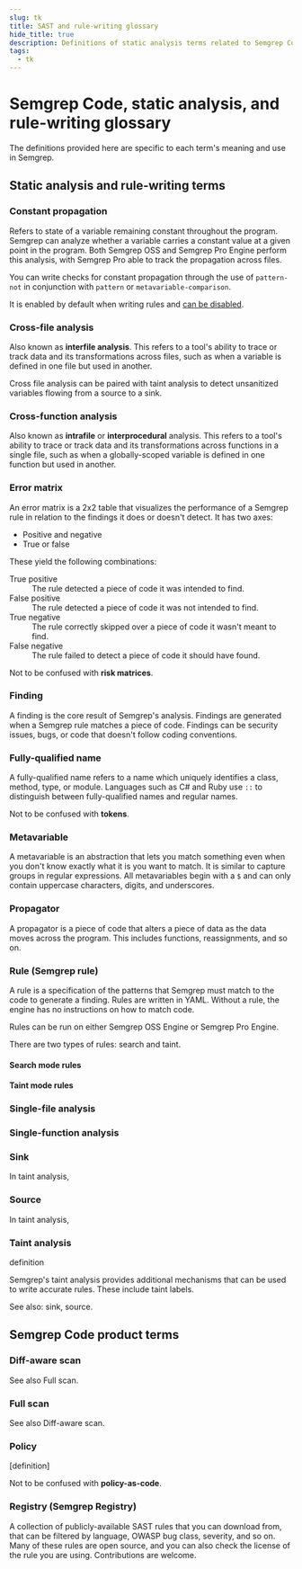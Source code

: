 ```yaml
---
slug: tk
title: SAST and rule-writing glossary
hide_title: true
description: Definitions of static analysis terms related to Semgrep Code and Semgrep rule writing.
tags:
  - tk
---
```


# Semgrep Code, static analysis, and rule-writing glossary

The definitions provided here are specific to each term's meaning and use in Semgrep.

## Static analysis and rule-writing terms


### Constant propagation

Refers to state of a variable remaining constant throughout the program. Semgrep can analyze whether a variable carries a constant value at a given point in the program. Both Semgrep OSS and Semgrep Pro Engine perform this analysis, with Semgrep Pro able to track the propagation across files.

You can write checks for constant propagation through the use of `pattern-not` in conjunction with `pattern` or `metavariable-comparison`.

It is enabled by default when writing rules and [can be disabled](/data-flow/constant-propagation/#disabling-constant-propagation).

### Cross-file analysis

Also known as **interfile analysis**. This refers to a tool's ability to trace or track data and its transformations across files, such as when a variable is defined in one file but used in another.

Cross file analysis can be paired with taint analysis to detect unsanitized variables flowing from a source to a sink.

<!-- This type of analysis is available in Semgrep Pro engine -->

### Cross-function analysis

Also known as **intrafile** or **interprocedural** analysis. This refers to a tool's ability to trace or track data and its transformations across functions in a single file, such as when a globally-scoped variable is defined in one function but used in another.

<!-- This type of analysis is available in Semgrep Pro engine -->


### Error matrix

An error matrix is a 2x2 table that visualizes the performance of a Semgrep rule in relation to the findings it does or doesn't detect. It has two axes:

- Positive and negative
- True or false

These yield the following combinations:

<dl>
<dt>True positive</dt>
<dd>The rule detected a piece of code it was intended to find.</dd>
<dt>False positive</dt>
<dd>The rule detected a piece of code it was not intended to find.</dd>
<dt>True negative</dt>
<dd>The rule correctly skipped over a piece of code it wasn't meant to find.</dd>
<dt>False negative</dt>
<dd>The rule failed to detect a piece of code it should have found.</dd>
</dl>

Not to be confused with **risk matrices**.

### Finding

A finding is the core result of Semgrep's analysis. Findings are generated when a Semgrep rule matches a piece of code. Findings can be security issues, bugs, or code that doesn't follow coding conventions.

### Fully-qualified name

A fully-qualified name refers to a name which uniquely identifies a class, method, type, or module. Languages such as C# and Ruby use `::` to distinguish between fully-qualified names and regular names.

Not to be confused with **tokens**.

### Metavariable

A metavariable is an abstraction that lets you match something even when you don't know exactly what it is you want to match. It is similar to capture groups in regular expressions. All metavariables begin with a `$` and can only contain uppercase characters, digits, and underscores.

### Propagator

A propagator is a piece of code that alters a piece of data as the data moves across the program. This includes functions, reassignments, and so on.

### Rule (Semgrep rule)

A rule is a specification of the patterns that Semgrep must match to the code to generate a finding. Rules are written in YAML. Without a rule, the engine has no instructions on how to match code.

Rules can be run on either Semgrep OSS Engine or Semgrep Pro Engine.

There are two types of rules: search and taint.

#### Search mode rules

#### Taint mode rules


### Single-file analysis

### Single-function analysis

### Sink

In taint analysis,

### Source

In taint analysis,

### Taint analysis

definition

Semgrep's taint analysis provides additional mechanisms that can be used to write accurate rules. These include taint labels.

See also: sink, source.




<!-- ## Field sensitivity

### Index sensitivity -->


## Semgrep Code product terms

### Diff-aware scan

See also Full scan.

### Full scan

See also Diff-aware scan.

### Policy

[definition]

Not to be confused with **policy-as-code**.

### Registry (Semgrep Registry)

A collection of publicly-available SAST rules that you can download from, that can be filtered by language, OWASP bug class, severity, and so on. Many of these rules are open source, and you can also check the license of the rule you are using. Contributions are welcome. 

